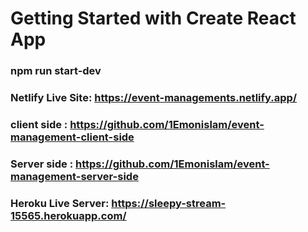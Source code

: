 # Getting Started with Create React App


### npm run start-dev
### Netlify Live Site: https://event-managements.netlify.app/
### client side : https://github.com/1Emonislam/event-management-client-side
### Server side : https://github.com/1Emonislam/event-management-server-side
### Heroku Live Server: https://sleepy-stream-15565.herokuapp.com/
